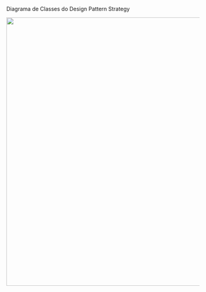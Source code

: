 Diagrama de Classes do Design Pattern Strategy

<img src="https://user-images.githubusercontent.com/37374441/189785267-1990bbd1-4980-4aac-a66b-ac3dc08d42d0.PNG" width="700px" />
